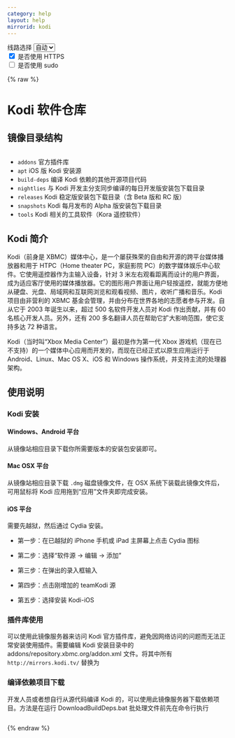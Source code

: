 ```yaml
---
category: help
layout: help
mirrorid: kodi
---
```


<!-- 本 markdown 从 tuna/mirrorz-help-ng 自动生成，如需修改请参阅该仓库 -->

<style>.z-help tmpl { display: none }</style>

<div class="z-wrap">
    <form class="z-form z-global" onchange="form_update(null)" onsubmit="return false">
        <div>
            <label for="e0a5cecb">线路选择</label>
            <select id="e0a5cecb" name="host">
                <option selected="selected" value="{{ site.url }}">自动</option>
                <option value="{{ site.urlv4 }}">IPv4</option>
                <option value="{{ site.urlv6 }}">IPv6</option>
            </select>
        </div>
        <div>
            <input id="144d763c" name="_scheme" type="checkbox" checked>
            <label for="144d763c">是否使用 HTTPS</label>
        </div>
        <div>
            <input id="4659e7da" name="_sudo" type="checkbox">
            <label for="4659e7da">是否使用 sudo</label>
        </div>
    </form>
</div>
{% raw %}
<div class="z-help"><h1>Kodi 软件仓库</h1>
<h2>镜像目录结构</h2>
<div class="z-wrap"><form class="z-form" onchange="form_update(event)" onsubmit="return false"></form><pre class="z-code"></pre></div><tmpl>
{{endpoint}}
</tmpl>
<ul>
<li><code>addons</code> 官方插件库</li>
<li><code>apt</code> iOS 版 Kodi 安装源</li>
<li><code>build-deps</code> 编译 Kodi 依赖的其他开源项目代码</li>
<li><code>nightlies</code> 与 Kodi 开发主分支同步编译的每日开发版安装包下载目录</li>
<li><code>releases</code> Kodi 稳定版安装包下载目录（含 Beta 版和 RC 版）</li>
<li><code>snapshots</code> Kodi 每月发布的 Alpha 版安装包下载目录</li>
<li><code>tools</code> Kodi 相关的工具软件（Kora 遥控软件）</li>
</ul>
<h2>Kodi 简介</h2>
<p>Kodi（前身是 XBMC）媒体中心，是一个屡获殊荣的自由和开源的跨平台媒体播放器和用于 HTPC（Home theater PC，家庭影院 PC）的数字媒体娱乐中心软件。它使用遥控器作为主输入设备，针对 3 米左右观看距离而设计的用户界面，成为适应客厅使用的媒体播放器。它的图形用户界面让用户轻按遥控，就能方便地从硬盘、光盘、局域网和互联网浏览和观看视频、图片，收听广播和音乐。Kodi 项目由非营利的 XBMC 基金会管理，并由分布在世界各地的志愿者参与开发。自从它于 2003 年诞生以来，超过 500 名软件开发人员对 Kodi 作出贡献，并有 60 名核心开发人员。另外，还有 200 多名翻译人员在帮助它扩大影响范围，使它支持多达 72 种语言。</p>
<p>Kodi（当时叫“Xbox Media Center”）最初是作为第一代 Xbox 游戏机（现在已不支持）的一个媒体中心应用而开发的，而现在已经正式以原生应用运行于 Android、Linux、Mac OS X、iOS 和 Windows 操作系统，并支持主流的处理器架构。</p>
<h2>使用说明</h2>
<h3>Kodi 安装</h3>
<h4>Windows、Android 平台</h4>
<p>从镜像站相应目录下载你所需要版本的安装包安装即可。</p>
<h4>Mac OSX 平台</h4>
<p>从镜像站相应目录下载 <code>.dmg</code> 磁盘镜像文件，在 OSX 系统下装载此镜像文件后，可用鼠标将 Kodi 应用拖到“应用”文件夹即完成安装。</p>
<h4>iOS 平台</h4>
<p>需要先越狱，然后通过 Cydia 安装。</p>
<ul>
<li>
<p>第一步：在已越狱的 iPhone 手机或 iPad 主屏幕上点击 Cydia 图标</p>
</li>
<li>
<p>第二步：选择“软件源 → 编辑 → 添加”</p>
</li>
<li>
<p>第三步：在弹出的录入框输入 <span class="z-wrap"><code class="z-code"></code></span><tmpl z-inline="">{{endpoint}}/apt/ios/</tmpl></p>
</li>
<li>
<p>第四步：点击刚增加的 teamKodi 源</p>
</li>
<li>
<p>第五步：选择安装 Kodi-iOS</p>
</li>
</ul>
<h3>插件库使用</h3>
<p>可以使用此镜像服务器来访问 Kodi 官方插件库，避免因网络访问的问题而无法正常安装使用插件。需要编辑 Kodi 安装目录中的 addons/repository.xbmc.org/addon.xml 文件。将其中所有 <code>http://mirrors.kodi.tv/</code> 替换为 <span class="z-wrap"><code class="z-code"></code></span><tmpl z-inline="">{{endpoint}}/</tmpl></p>
<h3>编译依赖项目下载</h3>
<p>开发人员或者想自行从源代码编译 Kodi 的，可以使用此镜像服务器下载依赖项目。方法是在运行 DownloadBuildDeps.bat 批处理文件前先在命令行执行</p>
<div class="z-wrap"><form class="z-form" onchange="form_update(event)" onsubmit="return false"></form><pre class="z-code"></pre></div><tmpl z-lang="dos">
SET KODI_MIRROR={{endpoint}}/
</tmpl><script id="z-config" type="application/x-mirrorz-help">eyJfIjogIktvZGkgXHU4ZjZmXHU0ZWY2XHU0ZWQzXHU1ZTkzIiwgImJsb2NrIjogWyJrb2RpIl0sICJpbnB1dCI6IHt9LCAibmFtZSI6ICJrb2RpIn0=</script>
</div>

{% endraw %}

<script src="/static/js/mustache.min.js?{{ site.data['hash'] }}"></script>
<script src="/static/js/zdocs.js?{{ site.data['hash'] }}"></script>
